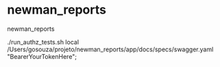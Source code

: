 # newman_reports
newman_reports

./run_authz_tests.sh local /Users/gosouza/projeto/newman_reports/app/docs/specs/swagger.yaml "BearerYourTokenHere";